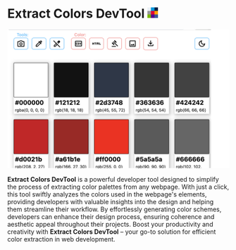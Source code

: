 # Extract Colors DevTool <img style="width:24px;" src="https://github.com/guiexperttable/extract-colors-chrome-extension/blob/3751f54cfc98a4125ceb20719faed37b301e38ef/src/icon/logo-128.png?raw=true">




<img src="https://github.com/guiexperttable/extract-colors-chrome-extension/blob/main/doc/screenshot_01.png?raw=true">


**Extract Colors DevTool** is a powerful developer tool designed to simplify the process of extracting color palettes from
any webpage. With just a click, this tool swiftly analyzes the colors used in the webpage's elements, providing
developers with valuable insights into the design and helping them streamline their workflow. By effortlessly generating
color schemes, developers can enhance their design process, ensuring coherence and aesthetic appeal throughout their
projects. Boost your productivity and creativity with **Extract Colors DevTool** – your go-to solution for efficient
color extraction in web development.
